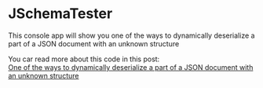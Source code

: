 # JSchemaTester
This console app will show you one of the ways to  dynamically deserialize a part of a JSON document with an unknown structure

You car read more about this code in this post:  
[One of the ways to  dynamically deserialize a part of a JSON document with an unknown structure]()
